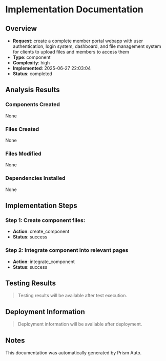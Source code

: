 # Implementation Documentation

## Overview
- **Request**: create a complete member portal webapp with user authentication, login system, dashboard, and file management system for clients to upload files and members to access them
- **Type**: component
- **Complexity**: high
- **Implemented**: 2025-06-27 22:03:04
- **Status**: completed

## Analysis Results

### Components Created
None

### Files Created
None

### Files Modified
None

### Dependencies Installed
None

## Implementation Steps

### Step 1: Create component files: 
- **Action**: create_component
- **Status**: success

### Step 2: Integrate component into relevant pages
- **Action**: integrate_component
- **Status**: success

## Testing Results

> Testing results will be available after test execution.

## Deployment Information

> Deployment information will be available after deployment.

## Notes

This documentation was automatically generated by Prism Auto.
